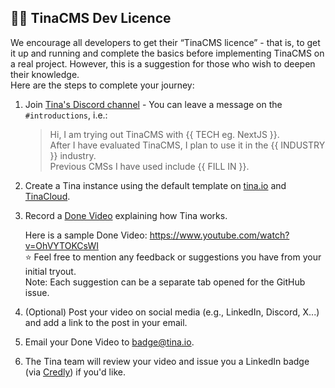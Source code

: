 ## 🧑‍🎓 TinaCMS Dev Licence

We encourage all developers to get their “TinaCMS licence” - that is, to get it up and running and complete the basics before implementing TinaCMS on a real project. However, this is a suggestion for those who wish to deepen their knowledge.  
Here are the steps to complete your journey:

1. Join [Tina's Discord channel](https://discord.com/invite/zumN63Ybpf) - You can leave a message on the `#introductions`, i.e.:

    > Hi, I am trying out TinaCMS with {{ TECH eg. NextJS }}.  
    > After I have evaluated TinaCMS, I plan to use it in the {{ INDUSTRY }} industry.  
    > Previous CMSs I have used include {{ FILL IN }}.

2. Create a Tina instance using the default template on [tina.io](https://tina.io) and [TinaCloud](https://app.tina.io/signin).

3. Record a [Done Video](https://www.ssw.com.au/rules/record-a-quick-and-dirty-done-video/) explaining how Tina works.

    Here is a sample Done Video: https://www.youtube.com/watch?v=OhVYTOKCsWI  
    ⭐ Feel free to mention any feedback or suggestions you have from your initial tryout.  
    Note: Each suggestion can be a separate tab opened for the GitHub issue.

4. (Optional) Post your video on social media (e.g., LinkedIn, Discord, X...) and add a link to the post in your email.

5. Email your Done Video to badge@tina.io.

6. The Tina team will review your video and issue you a LinkedIn badge (via [Credly](https://info.credly.com/)) if you'd like.

